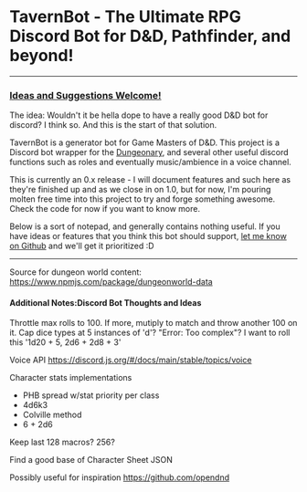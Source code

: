 # TavernBot - The Ultimate RPG Discord Bot for D&D, Pathfinder, and beyond!
---
### [Ideas and Suggestions Welcome!](https://github.com/JakeRunsDnD/tavernbot/issues)

The idea: Wouldn't it be hella dope to have a really good D&D bot for discord? I think so. And this is the start of that solution.

TavernBot is a generator bot for Game Masters of D&D. This project is a Discord bot wrapper for the [Dungeonary](https://www.npmjs.com/package/dungeonary), and several other useful discord functions such as roles and eventually music/ambience in a voice channel.

This is currently an 0.x release - I will document features and such here as they're finished up and as we close in on 1.0, but for now, I'm pouring molten free time into this project to try and forge something awesome. Check the code for now if you want to know more.

Below is a sort of notepad, and generally contains nothing useful. If you have ideas or features that you think this bot should support, [let me know on Github](https://github.com/JakeRunsDnD/tavernbot/issues) and we'll get it prioritized :D

---

Source for dungeon world content: https://www.npmjs.com/package/dungeonworld-data

#### Additional Notes:Discord Bot Thoughts and Ideas
Throttle max rolls to 100. If more, mutiply to match and throw another 100 on it.
Cap dice types at 5 instances of 'd'? "Error: Too complex"?
I want to roll this '1d20 + 5, 2d6 + 2d8 + 3'

Voice API https://discord.js.org/#/docs/main/stable/topics/voice

Character stats implementations
- PHB spread w/stat priority per class
- 4d6k3
- Colville method
- 6 + 2d6

Keep last 128 macros? 256?

Find a good base of Character Sheet JSON

Possibly useful for inspiration https://github.com/opendnd

